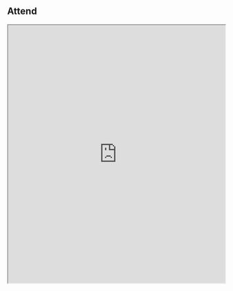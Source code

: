 ## Attend


<iframe id="shop"
    style="width: 100%; min-height: 600px;"
    title="Ticket Shop"
    src="https://secure.touchnet.net/C20832_ustores/web/store_main.jsp?STOREID=18&SINGLESTORE=true">
</iframe>


